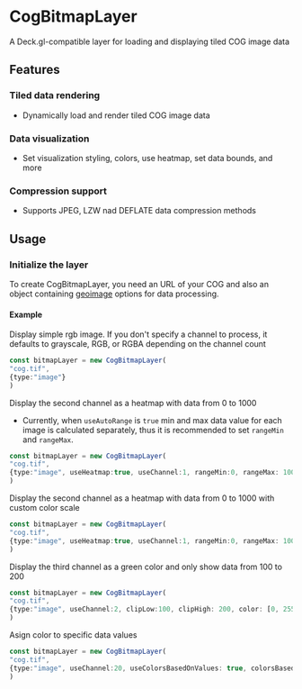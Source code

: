 # CogBitmapLayer
A Deck.gl-compatible layer for loading and displaying tiled COG image data
## Features
### Tiled data rendering
- Dynamically load and render tiled COG image data
### Data visualization
- Set visualization styling, colors, use heatmap, set data bounds, and more
### Compression support
- Supports JPEG, LZW nad DEFLATE data compression methods
## Usage
### Initialize the layer
To create CogBitmapLayer, you need an URL of your COG and also an object containing [geoimage](/geoimage/README.md) options for data processing.

#### Example
Display simple rgb image. If you don't specify a channel to process, it defaults to grayscale, RGB, or RGBA depending on the channel count
```typescript
const bitmapLayer = new CogBitmapLayer(
"cog.tif",
{type:"image"}
)
```
Display the second channel as a heatmap with data from 0 to 1000
- Currently, when `useAutoRange` is `true` min and max data value for each image is calculated separately, thus it is recommended to set `rangeMin` and `rangeMax`.

```typescript
const bitmapLayer = new CogBitmapLayer(
"cog.tif",
{type:"image", useHeatmap:true, useChannel:1, rangeMin:0, rangeMax: 1000}
)
```
Display the second channel as a heatmap with data from 0 to 1000 with custom color scale <a id="custom-heatmap-color-scale"></a>

```typescript
const bitmapLayer = new CogBitmapLayer(
"cog.tif",
{type:"image", useHeatmap:true, useChannel:1, rangeMin:0, rangeMax: 1000, colorScale: ['green', '#3182bd', [255, 0, 0]}
)
```
Display the third channel as a green color and only show data from 100 to 200
```typescript
const bitmapLayer = new CogBitmapLayer(
"cog.tif",
{type:"image", useChannel:2, clipLow:100, clipHigh: 200, color: [0, 255, 0]}
)
```
Asign color to specific data values <a id="assigning-color-to-specific-data-value"></a>
```typescript
const bitmapLayer = new CogBitmapLayer(
"cog.tif",
{type:"image", useChannel:20, useColorsBasedOnValues: true, colorsBasedOnValues: [[1, 'red'], [2, [0,0,255]], [3, '#00FF00']]}
)
```
